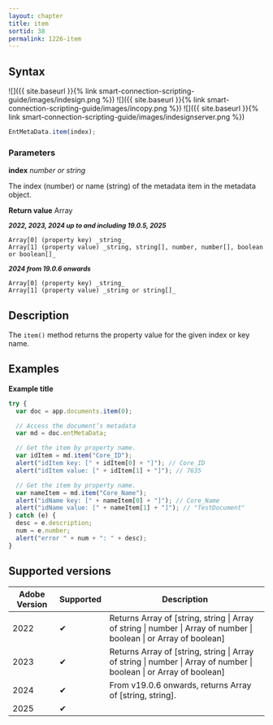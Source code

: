```yaml
---
layout: chapter
title: item
sortid: 38
permalink: 1226-item
---
```


## Syntax

![]({{ site.baseurl }}{% link smart-connection-scripting-guide/images/indesign.png %}) ![]({{ site.baseurl }}{% link smart-connection-scripting-guide/images/incopy.png %}) ![]({{ site.baseurl }}{% link smart-connection-scripting-guide/images/indesignserver.png %})

```javascript
EntMetaData.item(index);
```

### Parameters

**index** _number or string_

The index (number) or name (string) of the metadata item in the metadata object.

**Return value** Array

**<span style="font-size:90%;">_2022, 2023, 2024 up to and including 19.0.5, 2025_</span>**

    Array[0] (property key) _string_
    Array[1] (property value) _string, string[], number, number[], boolean or boolean[]_

**<span style="font-size:90%;">_2024 from 19.0.6 onwards_</span>**

    Array[0] (property key) _string_
    Array[1] (property value) _string or string[]_

## Description

The `item()` method returns the property value for the given index or key name.

## Examples

**Example title**

```javascript
try {
  var doc = app.documents.item(0);

  // Access the document’s metadata
  var md = doc.entMetaData;

  // Get the item by property name.
  var idItem = md.item("Core_ID");
  alert("idItem key: [" + idItem[0] + "]"); // Core_ID
  alert("idItem value: [" + idItem[1] + "]"); // 7635

  // Get the item by property name.
  var nameItem = md.item("Core_Name");
  alert("idName key: [" + nameItem[0] + "]"); // Core_Name
  alert("idName value: [" + nameItem[1] + "]"); // "TestDocument"
} catch (e) {
  desc = e.description;
  num = e.number;
  alert("error " + num + ": " + desc);
}
```

## Supported versions

| Adobe Version | Supported | Description                                                                                                         |
| ------------- | --------- | ------------------------------------------------------------------------------------------------------------------- |
| 2022          | ✔         | Returns Array of [string, string \| Array of string \| number \| Array of number \| boolean \| or Array of boolean] |
| 2023          | ✔         | Returns Array of [string, string \| Array of string \| number \| Array of number \| boolean \| or Array of boolean] |
| 2024          | ✔         | From v19.0.6 onwards, returns Array of [string, string].                                                            |
| 2025          | ✔         |
